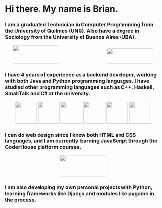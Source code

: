 # Hi there. My name is Brian.

### I am a graduated Technician in Computer Programming from the University of Quilmes (UNQ). Also have a degree in Sociology from the University of Buenos Aires (UBA).
<p align="center">
  <img src="https://upload.wikimedia.org/wikipedia/commons/5/53/Logo_unqui.png" width="150" height="60" style="margin-right: 150px">
  <img src="https://inigem-uba.conicet.gov.ar/wp-content/uploads/sites/83/2015/11/UBA_logo_blanco111.png" width="150" height="50">
</p>
 
### I have 4 years of experience as a backend developer, working with both Java and Python programming languages. I have studied other programming languages such as C++, Haskell, SmallTalk and C# at the university.
<p align="center">
  <img src="https://cdn-icons-png.flaticon.com/512/226/226777.png" width="70" height="70">
  <img src="https://seeklogo.com/images/P/python-logo-A32636CAA3-seeklogo.com.png" width="70" height="70">
  <img src="https://upload.wikimedia.org/wikipedia/commons/thumb/1/18/ISO_C%2B%2B_Logo.svg/1822px-ISO_C%2B%2B_Logo.svg.png" width="70" height="70">
  <img src="https://cdn-icons-png.flaticon.com/512/5968/5968259.png" width="70" height="70">
  <img src="https://d1tlzifd8jdoy4.cloudfront.net/wp-content/uploads/2016/02/icon-512x512.png" width="70" height="70">
  <img src="https://seeklogo.com/images/C/c-sharp-c-logo-02F17714BA-seeklogo.com.png" width="70" height="70">
</p>

### I can do web design since I know both HTML and CSS languages, and I am currently learning JavaScript through the CoderHouse platform courses.
<p align="center">
  <img src="https://www.freepnglogos.com/uploads/html5-logo-png/html5-logo-best-web-design-psd-html-cms-development-ecommerce-6.png" width="150" height="70">
</p>

### I am also developing my own personal projects with Python, learning frameworks like Django and modules like pygame in the process.
 
<!--
👋 🌱
- 🔭 I’m currently working on ...
- 👯 I’m looking to collaborate on ...
- 🤔 I’m looking for help with ...
- 💬 Ask me about ...
- 📫 How to reach me: ...
- 😄 Pronouns: ...
- ⚡ Fun fact: ...
-->

